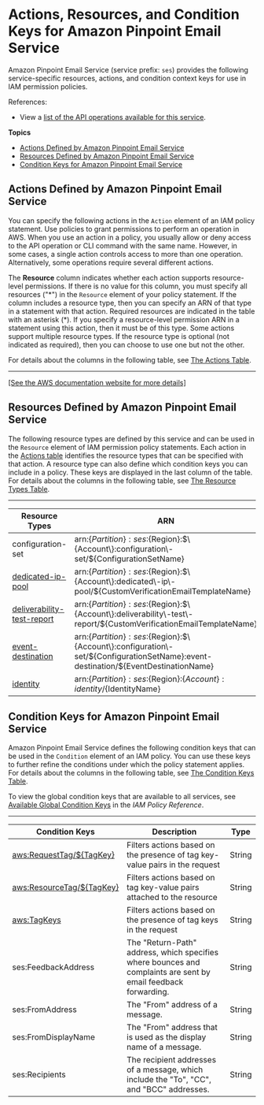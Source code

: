# Actions, Resources, and Condition Keys for Amazon Pinpoint Email Service<a name="list_amazonpinpointemailservice"></a>

Amazon Pinpoint Email Service \(service prefix: `ses`\) provides the following service\-specific resources, actions, and condition context keys for use in IAM permission policies\.

References:
+ View a [list of the API operations available for this service](https://docs.aws.amazon.com/pinpoint-email/latest/APIReference/)\.

**Topics**
+ [Actions Defined by Amazon Pinpoint Email Service](#amazonpinpointemailservice-actions-as-permissions)
+ [Resources Defined by Amazon Pinpoint Email Service](#amazonpinpointemailservice-resources-for-iam-policies)
+ [Condition Keys for Amazon Pinpoint Email Service](#amazonpinpointemailservice-policy-keys)

## Actions Defined by Amazon Pinpoint Email Service<a name="amazonpinpointemailservice-actions-as-permissions"></a>

You can specify the following actions in the `Action` element of an IAM policy statement\. Use policies to grant permissions to perform an operation in AWS\. When you use an action in a policy, you usually allow or deny access to the API operation or CLI command with the same name\. However, in some cases, a single action controls access to more than one operation\. Alternatively, some operations require several different actions\.

The **Resource** column indicates whether each action supports resource\-level permissions\. If there is no value for this column, you must specify all resources \("\*"\) in the `Resource` element of your policy statement\. If the column includes a resource type, then you can specify an ARN of that type in a statement with that action\. Required resources are indicated in the table with an asterisk \(\*\)\. If you specify a resource\-level permission ARN in a statement using this action, then it must be of this type\. Some actions support multiple resource types\. If the resource type is optional \(not indicated as required\), then you can choose to use one but not the other\.

For details about the columns in the following table, see [The Actions Table](reference_policies_actions-resources-contextkeys.md#actions_table)\.


****  
[\[See the AWS documentation website for more details\]](http://docs.aws.amazon.com/IAM/latest/UserGuide/list_amazonpinpointemailservice.html)

## Resources Defined by Amazon Pinpoint Email Service<a name="amazonpinpointemailservice-resources-for-iam-policies"></a>

The following resource types are defined by this service and can be used in the `Resource` element of IAM permission policy statements\. Each action in the [Actions table](#amazonpinpointemailservice-actions-as-permissions) identifies the resource types that can be specified with that action\. A resource type can also define which condition keys you can include in a policy\. These keys are displayed in the last column of the table\. For details about the columns in the following table, see [The Resource Types Table](reference_policies_actions-resources-contextkeys.md#resources_table)\.


****  

| Resource Types | ARN | Condition Keys | 
| --- | --- | --- | 
|   configuration\-set  |  arn:$\{Partition\}:ses:$\{Region\}:$\{Account\}:configuration\-set/$\{ConfigurationSetName\}  |   [ aws:ResourceTag/$\{TagKey\} ](#amazonpinpointemailservice-aws_ResourceTag___TagKey_)   | 
|   [ dedicated\-ip\-pool ](https://docs.aws.amazon.com/pinpoint-email/latest/APIReference/API_DedicatedIp.html)  |  arn:$\{Partition\}:ses:$\{Region\}:$\{Account\}:dedicated\-ip\-pool/$\{CustomVerificationEmailTemplateName\}  |   [ aws:ResourceTag/$\{TagKey\} ](#amazonpinpointemailservice-aws_ResourceTag___TagKey_)   | 
|   [ deliverability\-test\-report ](https://docs.aws.amazon.com/pinpoint-email/latest/APIReference/API_DeliverabilityTestReport.html)  |  arn:$\{Partition\}:ses:$\{Region\}:$\{Account\}:deliverability\-test\-report/$\{CustomVerificationEmailTemplateName\}  |   [ aws:ResourceTag/$\{TagKey\} ](#amazonpinpointemailservice-aws_ResourceTag___TagKey_)   | 
|   [ event\-destination ](https://docs.aws.amazon.com/pinpoint-email/latest/APIReference/API_EventDestination.html)  |  arn:$\{Partition\}:ses:$\{Region\}:$\{Account\}:configuration\-set/$\{ConfigurationSetName\}:event\-destination/$\{EventDestinationName\}  |  | 
|   [ identity ](https://docs.aws.amazon.com/pinpoint-email/latest/APIReference/API_IdentityInfo.html)  |  arn:$\{Partition\}:ses:$\{Region\}:$\{Account\}:identity/$\{IdentityName\}  |   [ aws:ResourceTag/$\{TagKey\} ](#amazonpinpointemailservice-aws_ResourceTag___TagKey_)   | 

## Condition Keys for Amazon Pinpoint Email Service<a name="amazonpinpointemailservice-policy-keys"></a>

Amazon Pinpoint Email Service defines the following condition keys that can be used in the `Condition` element of an IAM policy\. You can use these keys to further refine the conditions under which the policy statement applies\. For details about the columns in the following table, see [The Condition Keys Table](reference_policies_actions-resources-contextkeys.md#context_keys_table)\.

To view the global condition keys that are available to all services, see [Available Global Condition Keys](reference_policies_condition-keys.html#AvailableKeys) in the *IAM Policy Reference*\.


****  

| Condition Keys | Description | Type | 
| --- | --- | --- | 
|   [ aws:RequestTag/$\{TagKey\} ](https://docs.aws.amazon.com/IAM/latest/UserGuide/reference_policies_condition-keys.html#condition-keys-requesttag)  | Filters actions based on the presence of tag key\-value pairs in the request | String | 
|   [ aws:ResourceTag/$\{TagKey\} ](https://docs.aws.amazon.com/IAM/latest/UserGuide/reference_policies_condition-keys.html#condition-keys-resourcetag)  | Filters actions based on tag key\-value pairs attached to the resource | String | 
|   [ aws:TagKeys ](https://docs.aws.amazon.com/IAM/latest/UserGuide/reference_policies_condition-keys.html#condition-keys-tagkeys)  | Filters actions based on the presence of tag keys in the request | String | 
|   ses:FeedbackAddress  | The "Return\-Path" address, which specifies where bounces and complaints are sent by email feedback forwarding\. | String | 
|   ses:FromAddress  | The "From" address of a message\. | String | 
|   ses:FromDisplayName  | The "From" address that is used as the display name of a message\. | String | 
|   ses:Recipients  | The recipient addresses of a message, which include the "To", "CC", and "BCC" addresses\. | String | 